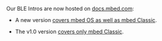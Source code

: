 Our BLE Intros are now hosted on [docs.mbed.com](https://docs.mbed.com/):

* A new version [covers mbed OS as well as mbed Classic](https://docs.mbed.com/docs/ble-intros/en/latest/).

* The v1.0 version [covers only mbed Classic](https://docs.mbed.com/docs/ble-intros/en/v1.0/).
